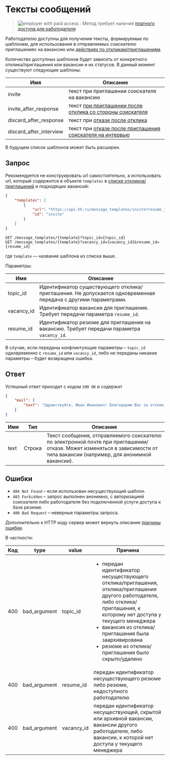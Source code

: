 # Тексты сообщений

> <img src="http://hhru.github.io/api/badges/emp_paid.png" alt="employer with paid access" /> : Метод требует наличия [платного доступа для работодателя](https://api.hh.ru/openapi/redoc#tag/Uslugi-rabotodatelya/operation/get-payable-api-method-access)

Работодателю доступны для получения тексты, формируемые по шаблонам, для
использования в отправляемых соискателю приглашениях на вакансию или
[действиях по откликам/приглашениям](employer_negotiations.md#actions).

Количество доступных шаблонов будет зависеть от конкретного отклика/приглашения
или вакансии и их статусов. В данный момент существуют следующие шаблоны:

Имя | Описание
----|---------
invite | текст при приглашении соискателя на вакансию
invite_after_response | текст [при приглашении после отклика со стороны соискателя](employer_negotiations.md#invite)
discard_after_response | текст при [отказе после отклика](employer_negotiations.md#discard)
discard_after_interview | текст при [отказе после приглашения соискателя на интервью](employer_negotiations.md#discard)

В будущем список шаблонов может быть расширен.


<a name="request"></a>
## Запрос

Рекомендуется не конструировать url самостоятельно, а использовать url,
который содержится в объекте `templates` в
[списке откликов/приглашений](employer_negotiations.md#negotiations-list)
и подходящих вакансий:

```json
{
    "templates": [
        {
            "url": "https://api.hh.ru/message_templates/invite?resume_id=0123456789abcdef&vacancy_id=123456",
            "id": "invite"
        }
    ]
}
```

```
GET /message_templates/{template}?topic_id={topic_id}
GET /message_templates/{template}?vacancy_id={vacancy_id}&resume_id={resume_id}
```

где `template` — название шаблона из списка выше.

Параметры:

Имя | Описание
----|---------
topic_id | Идентификатор существующего отклика/приглашения. Не допускается одновременная передача с другими параметрами.
vacancy_id | Идентификатор вакансии для приглашения. Требует передачи параметра `resume_id`.
resume_id | Идентификатор резюме для приглашения на вакансию. Требует передачи параметра `vacancy_id`.

В случае, если переданы конфликтующие параметры – `topic_id` одновременно с
`resume_id` или `vacancy_id`, либо не переданы никакие параметры – будет возвращена ошибка.


<a name="response"></a>
## Ответ

Успешный ответ приходит с кодом `200 OK` и содержит

```json
{
    "mail": {
        "text": "Здравствуйте, Иван Иванович! Благодарим Вас за отклик на вакансию... "
    }
}
```

Имя | Тип | Описание
----|-----|---------
text | Строка | Текст сообщения, отправляемого соискателю по электронной почте при приглашении/отказе. Может изменяться в зависимости от типа вакансии (например, для анонимной вакансии).


<a name="errors"></a>
## Ошибки

* `404 Not Found` – если использован несуществующий шаблон.
* `403 Forbidden` – запрос выполнен анонимно, с авторизацией соискателя либо
  работодателя без подключенной услуги доступа к базе резюме.
* `400 Bad Request` – неверные параметры запроса.

Дополнительно к HTTP коду сервер может вернуть описание
[причины ошибки](errors.md#general-errors).

В частности:

Код | type | value | Причина
----|------|-------|--------
400 | bad_argument | topic_id | <ul><li>передан идентификатор несуществующего отклика/приглашения, отклика/приглашения другого работодателя, либо отклика/приглашения, к которому нет доступа у текущего менеджера</li><li>вакансия из отклика/приглашения была заархивирована</li><li>резюме из отклика/приглашения было скрыто/удалено</li></ul>
400 | bad_argument | resume_id | передан идентификатор несуществующего резюме либо резюме, недоступного работодателю
400 | bad_argument | vacancy_id | передан идентификатор несуществующей, скрытой или архивной вакансии, вакансии другого работодателя, либо вакансии, к которой нет доступа у текущего менеджера
